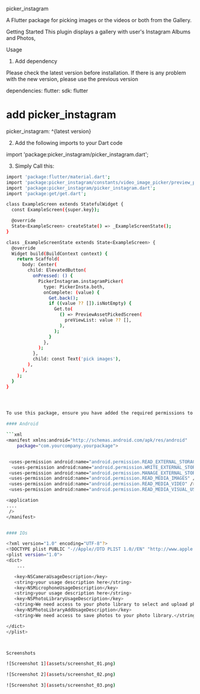 picker_instagram

A Flutter package for picking images or the videos or both from the Gallery.

Getting Started
This plugin displays a gallery with user's Instagram Albums and Photos,

Usage

1. Add dependency

Please check the latest version before installation. If there is any problem with the new version, please use the previous version

dependencies:
flutter:
sdk: flutter

# add picker_instagram

picker_instagram: ^{latest version}

2.  Add the following imports to your Dart code

import 'package:picker_instagram/picker_instagram.dart';

3. Simply Call this:

````bash
import 'package:flutter/material.dart';
import 'package:picker_instagram/constants/video_image_picker/preview_picked_assets_screen.dart';
import 'package:picker_instagram/picker_instagram.dart';
import 'package:get/get.dart';

class ExampleScreen extends StatefulWidget {
  const ExampleScreen({super.key});

  @override
  State<ExampleScreen> createState() => _ExampleScreenState();
}

class _ExampleScreenState extends State<ExampleScreen> {
  @override
  Widget build(BuildContext context) {
    return Scaffold(
      body: Center(
        child: ElevatedButton(
          onPressed: () {
            PickerInstagram.instagramPicker(
              type: PickerInsta.both,
              onComplete: (value) {
                Get.back();
                if ((value ?? []).isNotEmpty) {
                  Get.to(
                    () => PreviewAssetPickedScreen(
                      preViewList: value ?? [],
                    ),
                  );
                }
              },
            );
          },
          child: const Text('pick images'),
        ),
      ),
    );
  }
}




To use this package, ensure you have added the required permissions to your `AndroidManifest.xml` and `Info.plist` files as shown below:

#### Android

```xml
<manifest xmlns:android="http://schemas.android.com/apk/res/android"
    package="com.yourcompany.yourpackage">


 <uses-permission android:name="android.permission.READ_EXTERNAL_STORAGE"/>
  <uses-permission android:name="android.permission.WRITE_EXTERNAL_STORAGE"/>
 <uses-permission android:name="android.permission.MANAGE_EXTERNAL_STORAGE"/>
 <uses-permission android:name="android.permission.READ_MEDIA_IMAGES" />
 <uses-permission android:name="android.permission.READ_MEDIA_VIDEO" />
 <uses-permission android:name="android.permission.READ_MEDIA_VISUAL_USER_SELECTED" />

<application
....
 />
</manifest>


#### IOs

<?xml version="1.0" encoding="UTF-8"?>
<!DOCTYPE plist PUBLIC "-//Apple//DTD PLIST 1.0//EN" "http://www.apple.com/DTDs/PropertyList-1.0.dtd">
<plist version="1.0">
<dict>
	...

   <key>NSCameraUsageDescription</key>
   <string>your usage description here</string>
   <key>NSMicrophoneUsageDescription</key>
   <string>your usage description here</string>
   <key>NSPhotoLibraryUsageDescription</key>
   <string>We need access to your photo library to select and upload photos.</string>
   <key>NSPhotoLibraryAddUsageDescription</key>
   <string>We need access to save photos to your photo library.</string>

</dict>
</plist>



Screenshots

![Screenshot 1](assets/screenshot_01.png)

![Screenshot 2](assets/screenshot_02.png)

![Screenshot 3](assets/screenshot_03.png)


````
